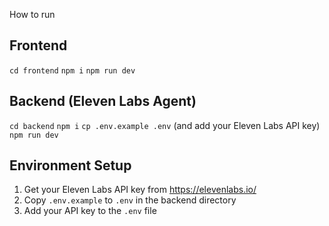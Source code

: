 How to run

## Frontend
`cd frontend`
`npm i`
`npm run dev`

## Backend (Eleven Labs Agent)
`cd backend`
`npm i`
`cp .env.example .env` (and add your Eleven Labs API key)
`npm run dev`

## Environment Setup
1. Get your Eleven Labs API key from https://elevenlabs.io/
2. Copy `.env.example` to `.env` in the backend directory
3. Add your API key to the `.env` file
